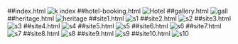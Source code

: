 ##index.html
![k index](https://github.com/PrakashG-2002/html-city-tourism/assets/144507749/e6b56d68-75e1-4608-a48c-e38b9ddd497f)
##hotel-booking.html
![Hotel](https://github.com/PrakashG-2002/html-city-tourism/assets/144507749/7f873996-3952-47ea-b06b-bf39c93783ff)
##gallery.html
![gall](https://github.com/PrakashG-2002/html-city-tourism/assets/144507749/e4232100-5dd7-4cf7-874b-419d24cee8b8)
##heritage.html
![heritage](https://github.com/PrakashG-2002/html-city-tourism/assets/144507749/093438c4-501c-4df3-ba91-adff985e7436)
##site1.html
![s1](https://github.com/PrakashG-2002/html-city-tourism/assets/144507749/84ffdc94-2474-41c3-ad15-b19c1f181c7c)
##site2.html
![s2](https://github.com/PrakashG-2002/html-city-tourism/assets/144507749/648bddc7-bc75-408a-9d92-4071c931cdf1)
##site3.html
![s3](https://github.com/PrakashG-2002/html-city-tourism/assets/144507749/b7091f49-8029-4bcd-a4de-8b138b839d08)
##site4.html
![s4](https://github.com/PrakashG-2002/html-city-tourism/assets/144507749/c708857b-d75e-476d-868c-44702f24d65c)
##site5.html
![s5](https://github.com/PrakashG-2002/html-city-tourism/assets/144507749/bb0b1ae7-6e2b-44a4-8084-d212cbeb1990)
##site6.html
![s6](https://github.com/PrakashG-2002/html-city-tourism/assets/144507749/64b2e06e-fffa-441a-9668-9bf537339dad)
##site7.html
![s7](https://github.com/PrakashG-2002/html-city-tourism/assets/144507749/10a5a5d9-6c80-4dd2-a248-4703df5b54bc)
##site8.html
![s8](https://github.com/PrakashG-2002/html-city-tourism/assets/144507749/480f9be2-7f2f-4590-b009-63042dd23381)
##site9.html
![s9](https://github.com/PrakashG-2002/html-city-tourism/assets/144507749/b30ded55-a9e4-44d1-a86e-f103f2a9cb21)
##site10.html
![s10](https://github.com/PrakashG-2002/html-city-tourism/assets/144507749/a6e85639-963a-41f8-a299-8247205f9b9a)
